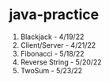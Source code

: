 # java-practice
1. Blackjack - 4/19/22
2. Client/Server - 4/21/22
3. Fibonacci - 5/18/22
4. Reverse String - 5/20/22
5. TwoSum - 5/23/22
